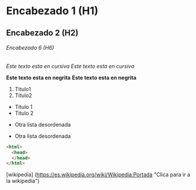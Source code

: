 # Encabezado 1 (H1)
## Encabezado 2 (H2)
###### Encabezado 6 (H6)

*Este texto esta en cursiva*
_Este texto esta en cursiva_

**Este texto esta en negrita**
__Este texto esta en negrita__

1. Titulo1
2. Titulo2

* Titulo 1
* Titulo 2

- Otra lista desordenada

+ Otra lista desordenada

```html
<html>
  <head>
  </head>
</html>
```
[wikipedia] (https://es.wikipedia.org/wiki/Wikipedia:Portada "Clica para ir a la wikipedia")
